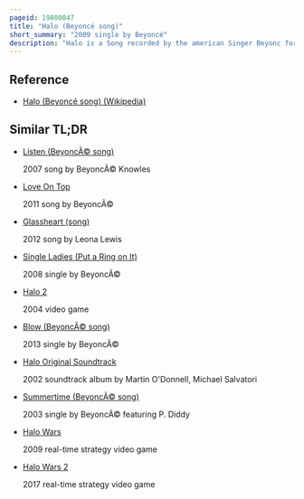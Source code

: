```yaml
---
pageid: 19800047
title: "Halo (Beyoncé song)"
short_summary: "2009 single by Beyoncé"
description: "Halo is a Song recorded by the american Singer Beyonc for her third Studio Album I am. . . Sasha Fierce. Included on the I Am. . . It was intended to give a behind-the-scenes Glimpse of Beyonc's Life stripped of her Make-Up and Celebrity Trappings. Columbia Records released the Song, the Album's fourth single, to mainstream Radio in the United States on January 20, 2009, and to international Markets from February 20. Inspired by Ray Lamontagne's 2004 Song 'Shelter', 'Halo' was written by Ryan Tedder and Evan Bogart, with the former producing it alongside Beyoncé, who handled the vocal Production. It was originally conceived by Tedder and bogart specifically for Beyonc although there was Media Speculation that it had been intended for Leona Lewis."
---
```


## Reference

- [Halo (Beyoncé song) (Wikipedia)](https://en.wikipedia.org/?curid=19800047)

## Similar TL;DR

- [Listen (BeyoncÃ© song)](/tldr/en/listen-beyonce-song)

  2007 song by BeyoncÃ© Knowles

- [Love On Top](/tldr/en/love-on-top)

  2011 song by BeyoncÃ©

- [Glassheart (song)](/tldr/en/glassheart-song)

  2012 song by Leona Lewis

- [Single Ladies (Put a Ring on It)](/tldr/en/single-ladies-put-a-ring-on-it)

  2008 single by BeyoncÃ©

- [Halo 2](/tldr/en/halo-2)

  2004 video game

- [Blow (BeyoncÃ© song)](/tldr/en/blow-beyonce-song)

  2013 single by BeyoncÃ©

- [Halo Original Soundtrack](/tldr/en/halo-original-soundtrack)

  2002 soundtrack album by Martin O'Donnell, Michael Salvatori

- [Summertime (BeyoncÃ© song)](/tldr/en/summertime-beyonce-song)

  2003 single by BeyoncÃ© featuring P. Diddy

- [Halo Wars](/tldr/en/halo-wars)

  2009 real-time strategy video game

- [Halo Wars 2](/tldr/en/halo-wars-2)

  2017 real-time strategy video game
